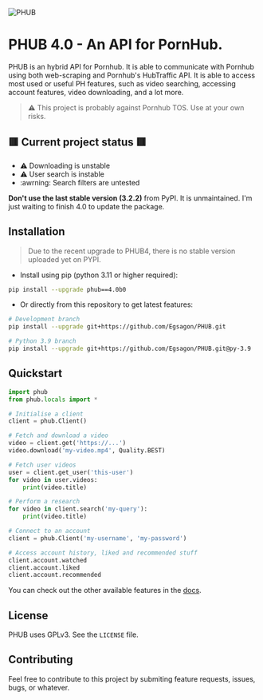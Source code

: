 ![PHUB](https://github.com/Egsagon/PHUB/blob/master/assets/banner.png)

# PHUB 4.0 - An API for PornHub.

PHUB is an hybrid API for Pornhub. It is able to communicate with Pornhub
using both web-scraping and Pornhub's HubTraffic API. It is
able to access most used or useful PH features, such as video searching,
accessing account features, video downloading, and a lot more.

> ⚠️ This project is probably against Pornhub TOS. Use at your own risks.

## 🟥 Current project status 🟥

- :warning: Downloading is unstable
- :warning: User search is instable
- :awrning: Search filters are untested

**Don't use the last stable version (3.2.2)** from PyPI. It is unmaintained.
I'm just waiting to finish 4.0 to update the package.

## Installation

> Due to the recent upgrade to PHUB4, there is no stable version uploaded yet on PYPI.

- Install using pip (python 3.11 or higher required): 
```sh
pip install --upgrade phub==4.0b0
```

- Or directly from this repository to get latest features:
```sh
# Development branch
pip install --upgrade git+https://github.com/Egsagon/PHUB.git

# Python 3.9 branch
pip install --upgrade git+https://github.com/Egsagon/PHUB.git@py-3.9
```

## Quickstart

```python
import phub
from phub.locals import *

# Initialise a client
client = phub.Client()

# Fetch and download a video
video = client.get('https://...')
video.download('my-video.mp4', Quality.BEST)

# Fetch user videos
user = client.get_user('this-user')
for video in user.videos:
    print(video.title)

# Perform a research
for video in client.search('my-query'):
    print(video.title)

# Connect to an account
client = phub.Client('my-username', 'my-password')

# Access account history, liked and recommended stuff
client.account.watched
client.account.liked
client.account.recommended
```

You can check out the other available features
in the [docs](https://phub.readthedocs.io).

## License

PHUB uses GPLv3. See the `LICENSE` file.

## Contributing

Feel free to contribute to this project by submiting
feature requests, issues, bugs, or whatever.
